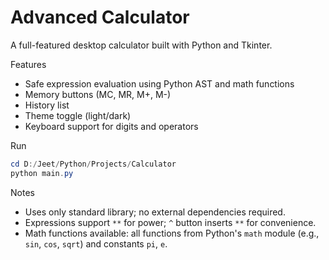 # Advanced Calculator

A full-featured desktop calculator built with Python and Tkinter.

Features
- Safe expression evaluation using Python AST and math functions
- Memory buttons (MC, MR, M+, M-)
- History list
- Theme toggle (light/dark)
- Keyboard support for digits and operators

Run
```powershell
cd D:/Jeet/Python/Projects/Calculator
python main.py
```

Notes
- Uses only standard library; no external dependencies required.
- Expressions support `**` for power; `^` button inserts `**` for convenience.
- Math functions available: all functions from Python's `math` module (e.g., `sin`, `cos`, `sqrt`) and constants `pi`, `e`.
